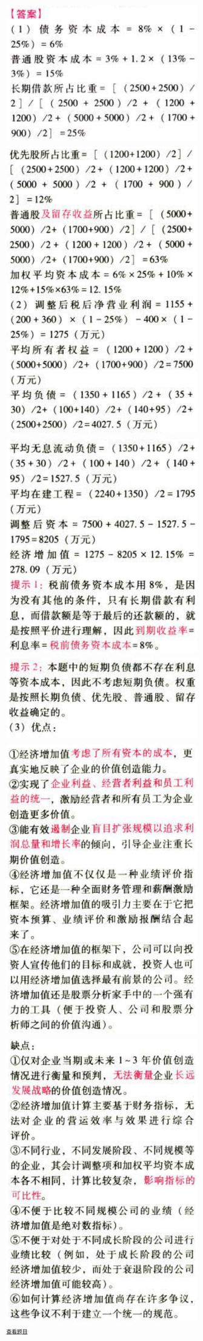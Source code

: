 ![](151631b23fb36d4e5d1f0a377161a43c.png)

![](ba07573f6dc5287398ac151f3911b503.png)

![](7cde0b1306e1edd179b112e933f94a69.png)

![](6d26e8827c19e281ecafc8beff8bc3f7.png)

![](b496034dbef779b8d22159cb6c1d73e1.png)

![](362664db1562d913137f14dd07a544ab.png)

[查看题目](../C20业绩评价.本章真题.md#7-题目)

